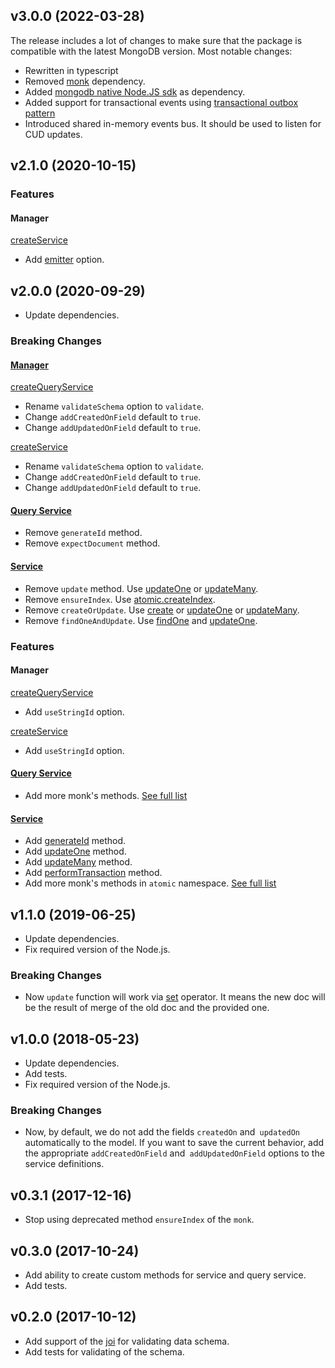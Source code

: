 ## v3.0.0 (2022-03-28)

The release includes a lot of changes to make sure that the package is compatible with the latest MongoDB version.
Most notable changes:
- Rewritten in typescript
- Removed [monk](https://github.com/Automattic/monk) dependency.
- Added [mongodb native Node.JS sdk](https://www.mongodb.com/docs/drivers/node/current/) as dependency. 
- Added support for transactional events using [transactional outbox pattern](https://microservices.io/patterns/data/transactional-outbox.html)
- Introduced shared in-memory events bus. It should be used to listen for CUD updates.

## v2.1.0 (2020-10-15)

### Features

#### Manager

[createService](API.md#createservice)
- Add [emitter](API.md#createservice) option.

## v2.0.0 (2020-09-29)

* Update dependencies.

### Breaking Changes

#### [Manager](API.md#manager)

[createQueryService](API.md#createqueryservice)
- Rename `validateSchema` option to `validate`.
- Change `addCreatedOnField` default to `true`.
- Change `addUpdatedOnField` default to `true`.

[createService](API.md#createservice)
- Rename `validateSchema` option to `validate`.
- Change `addCreatedOnField` default to `true`.
- Change `addUpdatedOnField` default to `true`.

#### [Query Service](API.md#query-service)
- Remove `generateId` method.
- Remove `expectDocument` method.

#### [Service](API.md#service)
- Remove `update` method. Use [updateOne](API.md#updateone) or [updateMany](API.md#updatemany).
- Remove `ensureIndex`. Use [atomic.createIndex](API.md#atomiccreateindex).
- Remove `createOrUpdate`. Use [create](API.md#create) or [updateOne](API.md#updateone) or [updateMany](API.md#updatemany).
- Remove `findOneAndUpdate`. Use [findOne](API.md#findone) and [updateOne](API.md#updateone).

### Features

#### Manager

[createQueryService](API.md#createqueryservice)
- Add `useStringId` option.

[createService](API.md#createservice)
- Add `useStringId` option.

#### [Query Service](API.md#query-service)
- Add more monk's methods. [See full list](API.md#query-service)

#### [Service](API.md#service)
- Add [generateId](API.md#generateid) method.
- Add [updateOne](API.md#updateone) method.
- Add [updateMany](API.md#updatemany) method.
- Add [performTransaction](API.md#performtransaction) method.
- Add more monk's methods in `atomic` namespace. [See full list](API.md#service)


## v1.1.0 (2019-06-25)

* Update dependencies.
* Fix required version of the Node.js.

### Breaking Changes

* Now `update` function will work via [set](https://docs.mongodb.com/manual/reference/operator/update/set/) operator. It means the new doc will be the result of merge of the old doc and the provided one.

## v1.0.0 (2018-05-23)

* Update dependencies.
* Add tests.
* Fix required version of the Node.js.

### Breaking Changes

* Now, by default, we do not add the fields `createdOn` and` updatedOn` automatically to the model. If you want to save the current behavior, add the appropriate `addCreatedOnField` and` addUpdatedOnField` options to the service definitions.

## v0.3.1 (2017-12-16)

* Stop using deprecated method `ensureIndex` of the `monk`.

## v0.3.0 (2017-10-24)

* Add ability to create custom methods for service and query service.
* Add tests.

## v0.2.0 (2017-10-12)

* Add support of the [joi](https://github.com/hapijs/joi) for validating data schema.
* Add tests for validating of the schema.
